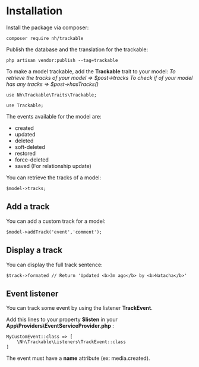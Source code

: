 # Installation

Install the package via composer:

```
composer require nh/trackable
```

Publish the database and the translation for the trackable:

```
php artisan vendor:publish --tag=trackable
```

To make a model trackable, add the **Trackable** trait to your model:
*To retrieve the tracks of your model => $post->tracks*
*To check if of your model has any tracks => $post->hasTracks()*

```
use Nh\Trackable\Traits\Trackable;

use Trackable;
```

The events available for the model are:
- created
- updated
- deleted
- soft-deleted
- restored
- force-deleted
- saved (For relationship update)

You can retrieve the tracks of a model:

```
$model->tracks;
```

## Add a track

You can add a custom track for a model:

```
$model->addTrack('event','comment');
```

## Display a track

You can display the full track sentence:

```
$track->formated // Return 'Updated <b>3m ago</b> by <b>Natacha</b>'
```

## Event listener

You can track some event by using the listener **TrackEvent**.

Add this lines to your property **$listen** in your  **App\Providers\EventServiceProvider.php** :

```
MyCustomEvent::class => [
    \Nh\Trackable\Listeners\TrackEvent::class
]
```

The event must have a **name** attribute (ex: media.created).
